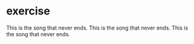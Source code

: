 # exercise
This is the song that never ends.
This is the song that never ends.
This is the song that never ends.
